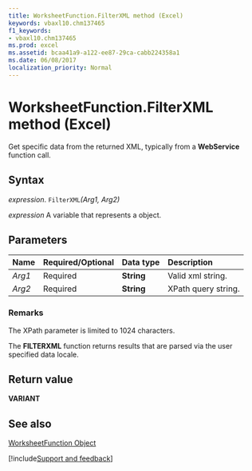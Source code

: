```yaml
---
title: WorksheetFunction.FilterXML method (Excel)
keywords: vbaxl10.chm137465
f1_keywords:
- vbaxl10.chm137465
ms.prod: excel
ms.assetid: bcaa41a9-a122-ee87-29ca-cabb224358a1
ms.date: 06/08/2017
localization_priority: Normal
---
```



# WorksheetFunction.FilterXML method (Excel)

Get specific data from the returned XML, typically from a  **WebService** function call.


## Syntax

_expression_. `FilterXML`_(Arg1,_ _Arg2)_

_expression_ A variable that represents a object.


## Parameters



|Name|Required/Optional|Data type|Description|
|:-----|:-----|:-----|:-----|
| _Arg1_|Required|**String**|Valid xml string.|
| _Arg2_|Required|**String**|XPath query string.|

### Remarks

The XPath parameter is limited to 1024 characters.

The  **FILTERXML** function returns results that are parsed via the user specified data locale.


## Return value

 **VARIANT**


## See also


[WorksheetFunction Object](Excel.WorksheetFunction.md)

[!include[Support and feedback](~/includes/feedback-boilerplate.md)]